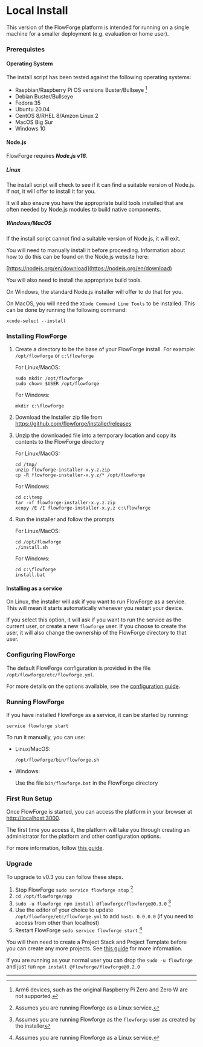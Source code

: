 # Local Install

This version of the FlowForge platform is intended for running on a single machine
for a smaller deployment (e.g. evaluation or home user).

### Prerequistes

#### Operating System

The install script has been tested against the following operating systems:

 - Raspbian/Raspberry Pi OS versions Buster/Bullseye [^1]
 - Debian Buster/Bullseye
 - Fedora 35
 - Ubuntu 20.04
 - CentOS 8/RHEL 8/Amzon Linux 2
 - MacOS Big Sur
 - Windows 10

[^1]: Arm6 devices, such as the original Raspberry Pi Zero and Zero W are not supported.

#### Node.js

FlowForge requires ***Node.js v16***.

##### Linux

The install script will check to see if it can find a suitable version of Node.js.
If not, it will offer to install it for you.

It will also ensure you have the appropriate build tools installed that are often
needed by Node.js modules to build native components.

##### Windows/MacOS

If the install script cannot find a suitable version of Node.js, it will exit.

You will need to manually install it before proceeding. Information about
how to do this can be found on the Node.js website here:

[https://nodejs.org/en/download](https://nodejs.org/en/download)

You will also need to install the appropriate build tools.

On Windows, the standard Node.js installer will offer to do that for you.

On MacOS, you will need the `XCode Command Line Tools` to be installed. This can
be done by running the following command:

```
xcode-select --install
```

### Installing FlowForge

1. Create a directory to be the base of your FlowForge install. For example: `/opt/flowforge` or `c:\flowforge`

   For Linux/MacOS:
    ```
    sudo mkdir /opt/flowforge
    sudo chown $USER /opt/flowforge
    ```
   
   For Windows:
    ```console
    mkdir c:\flowforge
    ```

2. Download the Installer zip file from https://github.com/flowforge/installer/releases

3. Unzip the downloaded file into a temporary location and copy its contents to
   the FlowForge directory

   For Linux/MacOS:
    ```
    cd /tmp/
    unzip flowforge-installer-x.y.z.zip
    cp -R flowforge-installer-x.y.z/* /opt/flowforge
    ```

   For Windows:
    ```console
    cd c:\temp
    tar -xf flowforge-installer-x.y.z.zip
    xcopy /E /I flowforge-installer-x.y.z c:\flowforge
    ```

4. Run the installer and follow the prompts

   For Linux/MacOS:
    ```
    cd /opt/flowforge
    ./install.sh
    ```

   For Windows:
    ```console
    cd c:\flowforge
    install.bat
    ```

#### Installing as a service

On Linux, the installer will ask if you want to run FlowForge as a service.
This will mean it starts automatically whenever you restart your device.

If you select this option, it will ask if you want to run the service as the
current user, or create a new `flowforge` user. If you choose to create the
user, it will also change the ownership of the FlowForge directory to that user.


### Configuring FlowForge

The default FlowForge configuration is provided in the file `/opt/flowforge/etc/flowforge.yml`.

For more details on the options available, see the [configuration guide](../configuration.md).


### Running FlowForge

If you have installed FlowForge as a service, it can be started by running:

```
service flowforge start
```

To run it manually, you can use:

 - Linux/MacOS:
    ```
    /opt/flowforge/bin/flowforge.sh
    ```

 - Windows:

   Use the file `bin/flowforge.bat` in the FlowForge directory

### First Run Setup

Once FlowForge is started, you can access the platform in your browser at [http://localhost:3000](http://localhost:3000).

The first time you access it, the platform will take you through creating an
administrator for the platform and other configuration options.

For more information, follow [this guide](../first-run.md).

### Upgrade

To upgrade to v0.3 you can follow these steps.

 1. Stop FlowForge `sudo service flowforge stop` [^2]
 2. `cd /opt/flowforge/app`
 3. `sudo -u flowforge npm install @flowforge/flowforge@0.3.0` [^3]
 4. Use the editor of your choice to update `/opt/flowforge/etc/flowforge.yml` to add `host: 0.0.0.0`  (if you need to access from other than localhost)
 5. Restart FlowForge `sudo service flowforge start` [^2]
 
You will then need to create a Project Stack and Project Template before you can
create any more projects. See [this guide](../first-run.md#next-steps) for more information.


If you are running as your normal user you can drop the `sudo -u flowforge` and just run `npm install @flowforge/flowforge@0.2.0`

---

[^2]: Assumes you are running Flowforge as a Linux service.
[^3]: Assumes you are running Flowforge as the `flowforge` user as created by the installer
